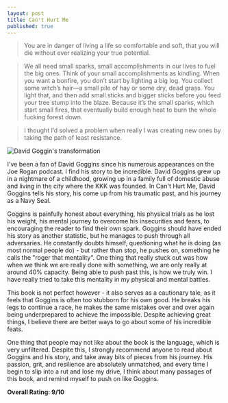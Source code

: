```yaml
---
layout: post
title: Can't Hurt Me
published: true
---
```

> You are in danger of living a life so comfortable and soft, that you will die without ever realizing your true potential.

> We all need small sparks, small accomplishments in our lives to fuel the big ones. Think of your small accomplishments as kindling. When you want a bonfire, you don’t start by lighting a big log. You collect some witch’s hair—a small pile of hay or some dry, dead grass. You light that, and then add small sticks and bigger sticks before you feed your tree stump into the blaze. Because it’s the small sparks, which start small fires, that eventually build enough heat to burn the whole fucking forest down.

> I thought I’d solved a problem when really I was creating new ones by taking the path of least resistance.

![David Goggin's transformation](https://miro.medium.com/v2/resize:fit:1400/format:webp/1*YEobnNkcwVWAk2FI_GQ5Dg.jpeg)

I've been a fan of David Goggins since his numerous appearances on the Joe Rogan podcast. I find his story to be incredible. David Goggins grew up in a nightmare of a childhood, growing up in a family full of domestic abuse and living in the city where the KKK was founded. In Can't Hurt Me, David Goggins tells his story, his come up from his traumatic past, and his journey as a Navy Seal.

Goggins is painfully honest about everything, his physical trials as he lost his weight, his mental journey to overcome his insecurities and fears, to encouraging the reader to find their own spark. Goggins should have ended his story as another statistic, but he manages to push through all adversaries. He constantly doubts himself, questioning what he is doing (as most normal people do) - but rather than stop, he pushes on, something he calls the "roger that mentality". One thing that really stuck out was how when we think we are really done with something, we are only really at around 40% capacity. Being able to push past this, is how we truly win. I have really tried to take this mentality in my physical and mental battles.

This book is not perfect however - it also serves as a cautionary tale, as it feels that Goggins is often too stubborn for his own good. He breaks his legs to continue a race, he makes the same mistakes over and over again being underprepared to achieve the impossible. Despite achieving great things, I believe there are better ways to go about some of his incredible feats.

One thing that people may not like about the book is the language, which is very unfiltered. Despite this, I strongly recommend anyone to read about Goggins and his story, and take away bits of pieces from his journey. His passion, grit, and resilience are absolutely unmatched, and every time I begin to slip into a rut and lose my drive, I think about many passages of this book, and remind myself to push on like Goggins.

**Overall Rating: 9/10**
